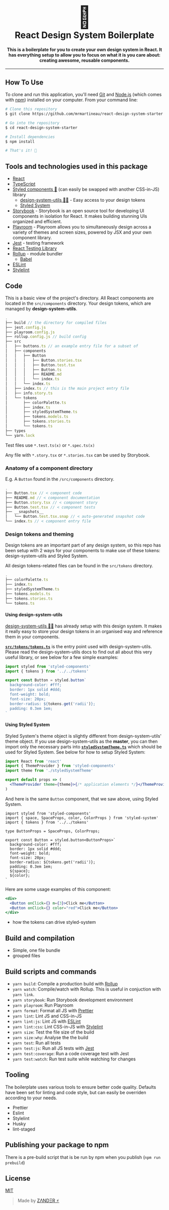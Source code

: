 <div align="center">
  <h1>
    <div style="font-size:68px;">🎨</div>
    React Design System Boilerplate
  </h1>
  <h4 align="center">This is a boilerplate for you to create your own design system in React. It has everything setup to allow you to focus on what it is you care about: creating awesome, reusable components.</h4>
</div>

<hr />

## How To Use

To clone and run this application, you'll need [Git](https://git-scm.com) and [Node.js](https://nodejs.org/en/download/) (which comes with [npm](http://npmjs.com)) installed on your computer. From your command line:

```sh
# Clone this repository
$ git clone https://github.com/mrmartineau/react-design-system-starter.git

# Go into the repository
$ cd react-design-system-starter

# Install dependencies
$ npm install

# That's it! 🎉
```

## Tools and technologies used in this package

- [React](https://reactjs.org/)
- [TypeScript](https://www.typescriptlang.org/)
- [Styled components 💅](https://www.styled-components.com/) (can easily be swapped with another CSS-in-JS) library
  - [design-system-utils 👩‍🎨](https://github.com/mrmartineau/design-system-utils) - Easy access to your design tokens
  - [Styled System](https://styled-system.com/)
- [Storybook](https://storybook.js.org/) - Storybook is an open source tool for developing UI components in isolation for React. It makes building stunning UIs organized and efficient.
- [Playroom](https://github.com/seek-oss/playroom) - Playroom allows you to simultaneously design across a variety of themes and screen sizes, powered by JSX and your own component library.
- [Jest](https://jestjs.io/) - testing framework
- [React Testing Library](https://testing-library.com/docs/react-testing-library/intro)
- [Rollup](https://rollupjs.org/) - module bundler
  - [Babel](https://babeljs.io/)
- [ESLint](https://eslint.org/)
- [Stylelint](https://stylelint.io)

## Code

This is a basic view of the project's directory. All React components are located in the `src/components` directory. Your design tokens, which are managed by **design-system-utils**.

```js
.
├── build // the directory for compiled files
├── jest.config.js
├── playroom.config.js
├── rollup.config.js // build config
├── src
│   ├── buttons.ts // an example entry file for a subset of
│   ├── components
│   │   ├── Button
│   │   │   ├── Button.stories.tsx
│   │   │   ├── Button.test.tsx
│   │   │   ├── Button.ts
│   │   │   ├── README.md
│   │   │   └── index.ts
│   │   └── index.ts
│   ├── index.ts // this is the main project entry file
│   ├── info.story.ts
│   └── tokens
│       ├── colorPalette.ts
│       ├── index.ts
│       ├── styledSystemTheme.ts
│       ├── tokens.models.ts
│       ├── tokens.stories.ts
│       └── tokens.ts
├── types
└── yarn.lock
```

Test files use `*.test.ts(x)` or `*.spec.ts(x)`

Any file with `*.story.tsx` or `*.stories.tsx` can be used by Storybook.

### Anatomy of a component directory

E.g. A `Button` found in the `/src/components` directory.

```js
.
├── Button.tsx // < component code
├── README.md // < component documentation
├── Button.story.tsx // < component story
├── Button.test.tsx // < component tests
├── __snapshots__
│   └── Button.test.tsx.snap // < auto-generated snapshot code
└── index.ts // < component entry file
```

### Design tokens and theming

Design tokens are an important part of any design system, so this repo has been setup with 2 ways for your components to make use of these tokens: design-system-utils and Styled System.

All design tokens-related files can be found in the `src/tokens` directory.

```js
.
├── colorPalette.ts
├── index.ts
├── styledSystemTheme.ts
├── tokens.models.ts
├── tokens.stories.ts
└── tokens.ts
```

#### Using design-system-utils

[design-system-utils 👩‍🎨](https://github.com/mrmartineau/design-system-utils) has already setup with this design system. It makes it really easy to store your design tokens in an organised way and reference them in your components.

**[`src/tokens/tokens.ts`](https://github.com/mrmartineau/react-design-system-starter/blob/master/src/tokens/tokens.ts)** is the entry point used with design-system-utils. Please read the design-system-utils docs to find out all about this very useful library, or see below for a few simple examples:

```js
import styled from 'styled-components'
import { tokens } from '../../tokens'

export const Button = styled.button`
  background-color: #fff;
  border: 1px solid #ddd;
  font-weight: bold;
  font-size: 20px;
  border-radius: ${tokens.get('radii')};
  padding: 0.3em 1em;
`
```

#### Using Styled System

Styled System's theme object is slightly different from design-system-utils' theme object. If you use design-system-utils as the **master**, you can then import only the necessary parts into **[`styledSystemTheme.ts`](https://github.com/mrmartineau/react-design-system-starter/blob/master/src/tokens/styledSystemTheme.ts)** which should be used for Styled System. See below for how to setup Styled System:

```jsx
import React from 'react'
import { ThemeProvider } from 'styled-components'
import theme from './styledSystemTheme'

export default props => (
  <ThemeProvider theme={theme}>{/* application elements */}</ThemeProvider>
)
```

And here is the same `Button` component, that we saw above, using Styled System.

```tsx
import styled from 'styled-components'
import { space, SpaceProps, color, ColorProps } from 'styled-system'
import { tokens } from '../../tokens'

type ButtonProps = SpaceProps, ColorProps;

export const Button = styled.button<ButtonProps>`
  background-color: #fff;
  border: 1px solid #ddd;
  font-weight: bold;
  font-size: 20px;
  border-radius: ${tokens.get('radii')};
  padding: 0.3em 1em;
  ${space};
  ${color};
`
```

Here are some usage examples of this component:

```jsx
<div>
  <Button onClick={} m={3}>Click me</Button>
  <Button onClick={} color="red">Click me</Button>
</div>
```

- how the tokens can drive styled-system

## Build and compilation

- Simple, one file bundle
- grouped files

## Build scripts and commands

- `yarn build`: Compile a production build with [Rollup](https://rollupjs.org/)
- `yarn watch`: Compile/watch with Rollup. This is useful in conjuction with `yarn link`.
- `yarn storybook`: Run Storybook development environment
- `yarn playroom`: Run Playroom
- `yarn format`: Format all JS with [Prettier](https://prettier.io)
- `yarn lint`: Lint JS and CSS-in-JS
- `yarn lint:js`: Lint JS with [ESLint](https://eslint.org/)
- `yarn lint:css`: Lint CSS-in-JS with [Stylelint](https://stylelint.io)
- `yarn size`: Test the file size of the build
- `yarn size:why`: Analyse the the build
- `yarn test`: Run all tests
- `yarn test:js`: Run all JS tests with [Jest](https://jestjs.io/)
- `yarn test:coverage`: Run a code coverage test with Jest
- `yarn test:watch`: Run test suite while watching for changes

## Tooling

The boilerplate uses various tools to ensure better code quality. Defaults have been set for linting and code style, but can easily be overriden according to your needs.

- Prettier
- Eslint
- Stylelint
- Husky
- lint-staged

## Publishing your package to npm

There is a pre-build script that is be run by npm when you publish (`npm run prebuild`)

## License

[MIT](https://choosealicense.com/licenses/mit/)

> Made by [ZΛNDΞR ⚡](https://github.com/mrmartineau/)
